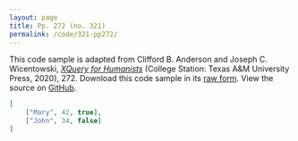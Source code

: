 ```yaml
---
layout: page
title: Pp. 272 (no. 321)
permalink: /code/321-pp272/
---
```


This code sample is adapted from Clifford B. Anderson and Joseph C. Wicentowski, 
[_XQuery for Humanists_](/) (College Station: Texas A&M University Press, 2020), 272. 
Download this code sample in its [raw form](/code/321-pp272/321-pp272.json).
View the source on [GitHub](https://github.com/coding4humanists/xquery4humanists/blob/release/code/321-pp272/321-pp272.json).

```json
[
    ["Mary", 42, true],
    ["John", 34, false]
]
```  
